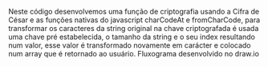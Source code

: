 Neste código desenvolvemos uma função de criptografia usando a Cifra de César e as funções nativas do javascript charCodeAt e fromCharCode, para transformar os caracteres da string original na chave criptografada é usada uma chave pré estabelecida, o tamanho da string e o seu index resultando num valor, esse valor é transformado novamente em carácter e colocado num array que é retornado ao usuário.
Fluxograma desenvolvido no draw.io